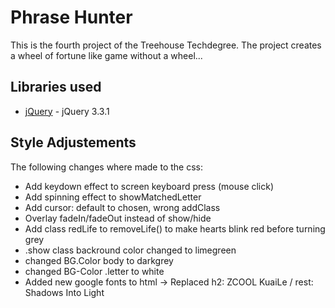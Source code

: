 # Phrase Hunter

This is the fourth project of the Treehouse Techdegree. The project creates a wheel of fortune like game without a wheel...

## Libraries used

- [jQuery](https://code.jquery.com/jquery-3.3.1.min.js) - jQuery 3.3.1

## Style Adjustements

The following changes where made to the css:

- Add keydown effect to screen keyboard press (mouse click)
- Add spinning effect to showMatchedLetter
- Add cursor: default to chosen, wrong addClass
- Overlay fadeIn/fadeOut instead of show/hide
- Add class redLife to removeLife() to make hearts blink red before turning grey
- .show class backround color changed to limegreen
- changed BG.Color body to darkgrey
- changed BG-Color .letter to white
- Added new google fonts to html -> Replaced h2: ZCOOL KuaiLe / rest: Shadows Into Light
